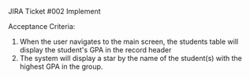 JIRA Ticket #002
Implement 

Acceptance Criteria:

1. When the user navigates to the main screen, the students table 
will display the student's GPA in the record header
2. The system will display a star by the name of the student(s) with the highest GPA in the group. 